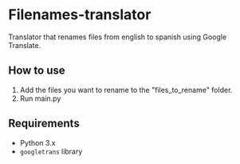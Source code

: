 # Filenames-translator

Translator that renames files from english to spanish using Google Translate.

## How to use
1. Add the files you want to rename to the "files_to_rename" folder.
2. Run main.py

## Requirements
- Python 3.x
- `googletrans` library